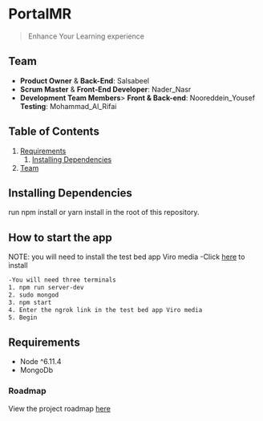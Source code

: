 # PortalMR

> Enhance Your Learning experience

## Team

  - __Product Owner__ & __Back-End__: Salsabeel
  - __Scrum Master__ & __Front-End Developer__: Nader_Nasr
  - __Development Team Members__>
    __Front & Back-end__: Nooreddein_Yousef
    __Testing__: Mohammad_Al_Rifai

## Table of Contents

1. [Requirements](#requirements)
    1. [Installing Dependencies](#installing-dependencies)
1. [Team](#team)

## Installing Dependencies
run npm install or yarn install in the root of this repository.
## How to start the app

NOTE: you will need to install the test bed app Viro media
-Click [here](https://play.google.com/store/apps/details?id=com.viromedia.viromedia) to install

```sh
-You will need three terminals
1. npm run server-dev
2. sudo mongod
3. npm start
4. Enter the ngrok link in the test bed app Viro media
5. Begin
```

## Requirements

- Node ^6.11.4
- MongoDb

### Roadmap

View the project roadmap [here](https://waffle.io/GettCreative/Portal)
